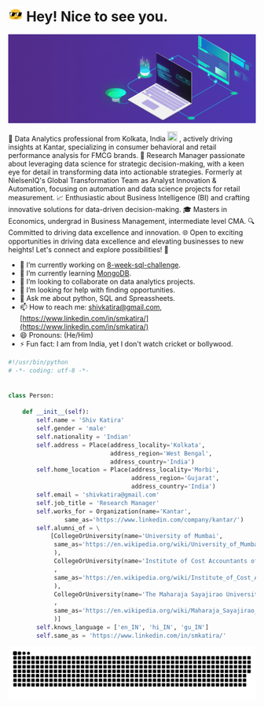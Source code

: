 # <img src="assets/emoji_1.gif" width=30 height=30/> Hey! Nice to see you.

<img src="assets/banner.gif" width=1080>

🚀 Data Analytics professional from Kolkata, India <img src="https://cultofthepartyparrot.com/flags/hd/indiaparrot.gif" width="20" height="20"/> , actively driving insights at Kantar, specializing in consumer behavioral and retail performance analysis for FMCG brands. 💼 Research Manager passionate about leveraging data science for strategic decision-making, with a keen eye for detail in transforming data into actionable strategies. Formerly at NielsenIQ's Global Transformation Team as Analyst Innovation & Automation, focusing on automation and data science projects for retail measurement. 📈 Enthusiastic about Business Intelligence (BI) and crafting innovative solutions for data-driven decision-making. 🎓 Masters in Economics, undergrad in Business Management, intermediate level CMA. 🔍 Committed to driving data excellence and innovation. 🌐 Open to exciting opportunities in driving data excellence and elevating businesses to new heights! Let's connect and explore possibilities! 👋

- 🔭 I’m currently working on [8-week-sql-challenge](https://github.com/shivkatira/8-week-sql-challenge).
- 🌱 I’m currently learning [MongoDB](https://www.mongodb.com/).
- 👯 I’m looking to collaborate on data analytics projects.
- 🤔 I’m looking for help with finding opportunities.
- 💬 Ask me about python, SQL and Spreassheets.
- 📫 How to reach me: [shivkatira@gmail.com](mailto:shivkatira@gmail.com), [https://www.linkedin.com/in/smkatira/](https://www.linkedin.com/in/smkatira/)
- 😄 Pronouns: (He/Him)
- ⚡ Fun fact: I am from India, yet I don't watch cricket or bollywood.

```python
#!/usr/bin/python
# -*- coding: utf-8 -*-


class Person:

    def __init__(self):
        self.name = 'Shiv Katira'
        self.gender = 'male'
        self.nationality = 'Indian'
        self.address = Place(address_locality='Kolkata',
                             address_region='West Bengal',
                             address_country='India')
        self.home_location = Place(address_locality='Morbi',
                                   address_region='Gujarat',
                                   address_country='India')
        self.email = 'shivkatira@gmail.com'
        self.job_title = 'Research Manager'
        self.works_for = Organization(name='Kantar',
                same_as='https://www.linkedin.com/company/kantar/')
        self.alumni_of = \
            [CollegeOrUniversity(name='University of Mumbai',
             same_as='https://en.wikipedia.org/wiki/University_of_Mumbai'
             ),
             CollegeOrUniversity(name='Institute of Cost Accountants of India'
             ,
             same_as='https://en.wikipedia.org/wiki/Institute_of_Cost_Accountants_of_India'
             ),
             CollegeOrUniversity(name='The Maharaja Sayajirao University of Baroda'
             ,
             same_as='https://en.wikipedia.org/wiki/Maharaja_Sayajirao_University_of_Baroda'
             )]
        self.knows_language = ['en_IN', 'hi_IN', 'gu_IN']
        self.same_as = 'https://www.linkedin.com/in/smkatira/'

```

<img src="assets/banner.svg" width=1080>
